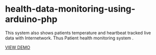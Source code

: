 # health-data-monitoring-using-arduino-php
This system also shows patients temperature and heartbeat tracked live data with Internetwork. Thus Patient health monitoring system .

<a href="https://patienthealthviewer.000webhostapp.com/healthss.php">VIEW DEMO</a>
